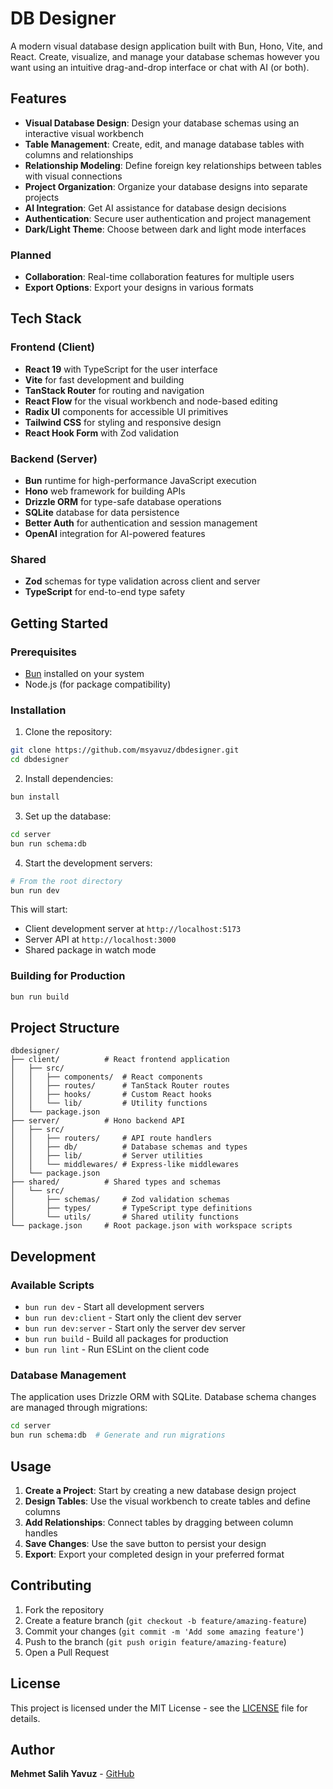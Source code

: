 # DB Designer

A modern visual database design application built with Bun, Hono, Vite, and React. Create, visualize, and manage your database schemas however you want using an intuitive drag-and-drop interface or chat with AI (or both).

## Features

- **Visual Database Design**: Design your database schemas using an interactive visual workbench
- **Table Management**: Create, edit, and manage database tables with columns and relationships  
- **Relationship Modeling**: Define foreign key relationships between tables with visual connections
- **Project Organization**: Organize your database designs into separate projects
- **AI Integration**: Get AI assistance for database design decisions
- **Authentication**: Secure user authentication and project management
- **Dark/Light Theme**: Choose between dark and light mode interfaces

### Planned
- **Collaboration**: Real-time collaboration features for multiple users
- **Export Options**: Export your designs in various formats

## Tech Stack

### Frontend (Client)
- **React 19** with TypeScript for the user interface
- **Vite** for fast development and building
- **TanStack Router** for routing and navigation
- **React Flow** for the visual workbench and node-based editing
- **Radix UI** components for accessible UI primitives
- **Tailwind CSS** for styling and responsive design
- **React Hook Form** with Zod validation

### Backend (Server)
- **Bun** runtime for high-performance JavaScript execution
- **Hono** web framework for building APIs
- **Drizzle ORM** for type-safe database operations
- **SQLite** database for data persistence
- **Better Auth** for authentication and session management
- **OpenAI** integration for AI-powered features

### Shared
- **Zod** schemas for type validation across client and server
- **TypeScript** for end-to-end type safety

## Getting Started

### Prerequisites

- [Bun](https://bun.sh/) installed on your system
- Node.js (for package compatibility)

### Installation

1. Clone the repository:
```bash
git clone https://github.com/msyavuz/dbdesigner.git
cd dbdesigner
```

2. Install dependencies:
```bash
bun install
```

3. Set up the database:
```bash
cd server
bun run schema:db
```

4. Start the development servers:
```bash
# From the root directory
bun run dev
```

This will start:
- Client development server at `http://localhost:5173`
- Server API at `http://localhost:3000`
- Shared package in watch mode

### Building for Production

```bash
bun run build
```

## Project Structure

```
dbdesigner/
├── client/          # React frontend application
│   ├── src/
│   │   ├── components/  # React components
│   │   ├── routes/      # TanStack Router routes
│   │   ├── hooks/       # Custom React hooks
│   │   └── lib/         # Utility functions
│   └── package.json
├── server/          # Hono backend API
│   ├── src/
│   │   ├── routers/     # API route handlers
│   │   ├── db/          # Database schemas and types
│   │   ├── lib/         # Server utilities
│   │   └── middlewares/ # Express-like middlewares
│   └── package.json
├── shared/          # Shared types and schemas
│   └── src/
│       ├── schemas/     # Zod validation schemas
│       ├── types/       # TypeScript type definitions
│       └── utils/       # Shared utility functions
└── package.json     # Root package.json with workspace scripts
```

## Development

### Available Scripts

- `bun run dev` - Start all development servers
- `bun run dev:client` - Start only the client dev server
- `bun run dev:server` - Start only the server dev server
- `bun run build` - Build all packages for production
- `bun run lint` - Run ESLint on the client code

### Database Management

The application uses Drizzle ORM with SQLite. Database schema changes are managed through migrations:

```bash
cd server
bun run schema:db  # Generate and run migrations
```

## Usage

1. **Create a Project**: Start by creating a new database design project
2. **Design Tables**: Use the visual workbench to create tables and define columns
3. **Add Relationships**: Connect tables by dragging between column handles
4. **Save Changes**: Use the save button to persist your design
5. **Export**: Export your completed design in your preferred format

## Contributing

1. Fork the repository
2. Create a feature branch (`git checkout -b feature/amazing-feature`)
3. Commit your changes (`git commit -m 'Add some amazing feature'`)
4. Push to the branch (`git push origin feature/amazing-feature`)
5. Open a Pull Request

## License

This project is licensed under the MIT License - see the [LICENSE](LICENSE) file for details.

## Author

**Mehmet Salih Yavuz** - [GitHub](https://github.com/msyavuz)
